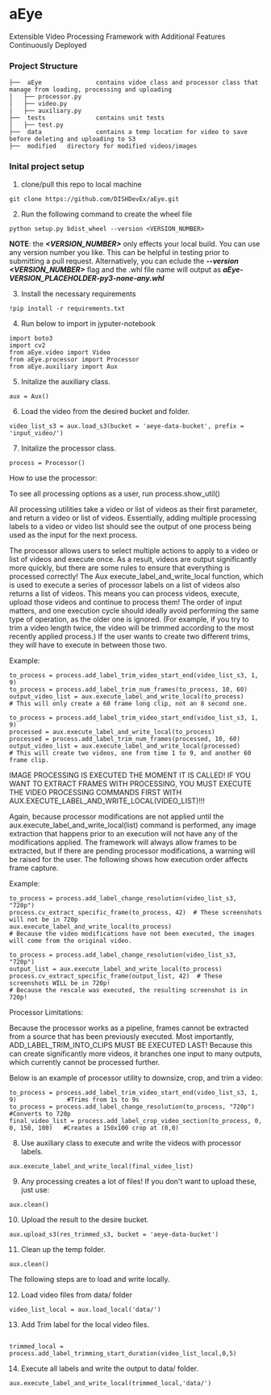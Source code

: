 # aEye

Extensible Video Processing Framework with Additional Features Continuously Deployed

### **Project Structure**

```
├──  aEye				contains vidoe class and processor class that manage from loading, processing and uploading
│   ├── processor.py
│   ├── video.py
|   ├── auxiliary.py
├──  tests				contains unit tests
│   ├── test.py
├──  data				contains a temp location for video to save before deleting and uploading to S3
├──  modified   directory for modified videos/images
```

### **Inital project setup**

1. clone/pull this repo to local machine

```console
git clone https://github.com/DISHDevEx/aEye.git
```

2. Run the following command to create the wheel file

```console
python setup.py bdist_wheel --version <VERSION_NUMBER>
```
**NOTE**: the ***<VERSION_NUMBER>*** only effects your local build.  You can use any version number you like.  This can be helpful in testing prior to submitting a pull request.  Alternatively, you can eclude the ***--version <VERSION_NUMBER>*** flag and the .whl file name will output as ***aEye-_VERSION_PLACEHOLDER_-py3-none-any.whl***

3. Install the necessary requirements

```console
!pip install -r requirements.txt
```

4. Run below to import in jyputer-notebook

```console
import boto3
import cv2
from aEye.video import Video
from aEye.processor import Processor
from aEye.auxiliary import Aux
```

5. Initalize the auxiliary class.

```console
aux = Aux()
```

6. Load the video from the desired bucket and folder.

```console
video_list_s3 = aux.load_s3(bucket = 'aeye-data-bucket', prefix = 'input_video/')
```


7. Initalize the processor class.

```console
process = Processor()
```


How to use the processor:

To see all processing options as a user, run process.show_util()

All processing utilities take a video or list of videos as their first parameter, and return a video or list of videos. Essentially, adding multiple processing labels
to a video or video list should see the output of one process being used as the input for the next process. 

The processor allows users to select multiple actions to apply to a video or list of videos and execute once. As a result, videos are output significantly more quickly, but 
there are some rules to ensure that everything is processed correctly! The Aux execute_label_and_write_local function, which is used to execute a series of processor labels on a list of videos
also returns a list of videos. This means you can process videos, execute, upload those videos and continue to process them! 
The order of input matters, and one execution cycle should ideally avoid performing the same type of operation, as the older one is ignored. (For example, 
if you try to trim a video length twice, the video will be trimmed according to the most recently applied process.)
If the user wants to create two different trims, they will have to execute in between those two. 

Example:
```console
to_process = process.add_label_trim_video_start_end(video_list_s3, 1, 9)
to_process = process.add_label_trim_num_frames(to_process, 10, 60)
output_video_list = aux.execute_label_and_write_local(to_process)
# This will only create a 60 frame long clip, not an 8 second one.

to_process = process.add_label_trim_video_start_end(video_list_s3, 1, 9)
processed = aux.execute_label_and_write_local(to_process)
processed = process.add_label_trim_num_frames(processed, 10, 60)
output_video_list = aux.execute_label_and_write_local(processed)
# This will create two videos, one from time 1 to 9, and another 60 frame clip.

```


IMAGE PROCESSING IS EXECUTED THE MOMENT IT IS CALLED! IF YOU WANT TO EXTRACT FRAMES WITH PROCESSING, YOU MUST
EXECUTE THE VIDEO PROCESSING COMMANDS FIRST WITH AUX.EXECUTE_LABEL_AND_WRITE_LOCAL(VIDEO_LIST)!!!

Again, because processor modifications are not applied until the aux.execute_label_and_write_local(list) command is performed, any image extraction that
happens prior to an execution will not have any of the modifications applied. The framework will always allow frames to be extracted, but if there
are pending processor modifications, a warning will be raised for the user. The following shows how execution order affects frame capture.

Example:


```console
to_process = process.add_label_change_resolution(video_list_s3, "720p")
process.cv_extract_specific_frame(to_process, 42)  # These screenshots will not be in 720p
aux.execute_label_and_write_local(to_process)
# Because the video modifications have not been executed, the images will come from the original video.

to_process = process.add_label_change_resolution(video_list_s3, "720p")
output_list = aux.execute_label_and_write_local(to_process)
process.cv_extract_specific_frame(output_list, 42)  # These screenshots WILL be in 720p!
# Because the rescale was executed, the resulting screenshot is in 720p!
```

Processor Limitations:

Because the processor works as a pipeline, frames cannot be extracted from a source that has been previously executed. 
Most importantly, ADD_LABEL_TRIM_INTO_CLIPS MUST BE EXECUTED LAST! Because this can create significantly more videos, it branches one input to many
outputs, which currently cannot be processed further.

Below is an example of processor utility to downsize, crop, and trim a video:


```console
to_process = process.add_label_trim_video_start_end(video_list_s3, 1, 9)              #Trims from 1s to 9s
to_process = process.add_label_change_resolution(to_process, "720p")                  #Converts to 720p
final_video_list = process.add_label_crop_video_section(to_process, 0, 0, 150, 100)   #Creates a 150x100 crop at (0,0)
```

8. Use auxiliary class to execute and write the videos with processor labels.

```console
aux.execute_label_and_write_local(final_video_list)
```

9. Any processing creates a lot of files! If you don't want to upload these, just use:
```console
aux.clean()
```

10. Upload the result to the desire bucket.

```console
aux.upload_s3(res_trimmed_s3, bucket = 'aeye-data-bucket')
```

11. Clean up the temp folder.

```console
aux.clean()
```

The following steps are to load and write locally.

12. Load video files from data/ folder

```console
video_list_local = aux.load_local('data/')
```

13. Add Trim label for the local video files.


```console

trimmed_local = process.add_label_trimming_start_duration(video_list_local,0,5)
```

14. Execute all labels and write the output to data/ folder.

```console
aux.execute_label_and_write_local(trimmed_local,'data/')
```
